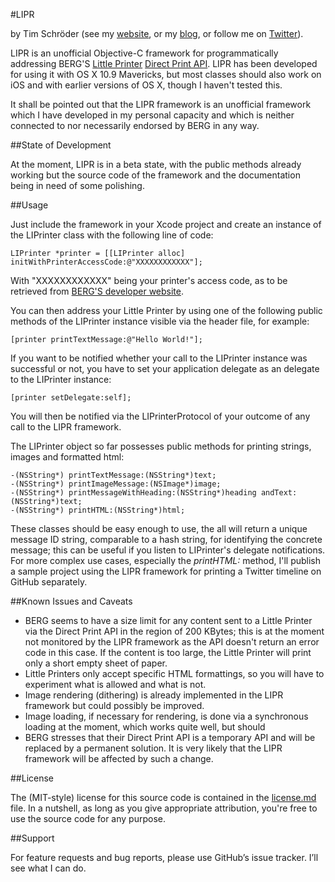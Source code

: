 #LIPR

by Tim Schröder (see my [website](http://www.timschroeder.net), or my [blog](http://blog.timschroeder.net/), or follow me on [Twitter](http://www.twitter.com/timschroedernet)).

LIPR is an unofficial Objective-C framework for programmatically addressing BERG'S [Little Printer](http://bergcloud.com/littleprinter/) [Direct Print API](http://remote.bergcloud.com/developers/littleprinter/direct_print_codes). LIPR has been developed for using it with OS X 10.9 Mavericks, but most classes should also work on iOS and with earlier versions of OS X, though I haven't tested this. 

It shall be pointed out that the LIPR framework is an unofficial framework   which I have developed in my personal capacity and which is neither connected to nor necessarily endorsed by BERG in any way.

##State of Development

At the moment, LIPR is in a beta state, with the public methods already working but the source code of the framework and the documentation being in need of some polishing. 

##Usage

Just include the framework in your Xcode project and create an instance of the LIPrinter class with the following line of code:

	LIPrinter *printer = [[LIPrinter alloc] initWithPrinterAccessCode:@"XXXXXXXXXXXX"];
	
With "XXXXXXXXXXXX" being your printer's access code, as to be retrieved from [BERG'S developer website](http://remote.bergcloud.com/developers/littleprinter/direct_print_codes). 

You can then address your Little Printer by using one of the following public methods of the LIPrinter instance visible via the header file, for example:

	[printer printTextMessage:@"Hello World!"];

If you want to be notified whether your call to the LIPrinter instance was successful or not, you have to set your application delegate as an delegate to the LIPrinter instance:

	[printer setDelegate:self];
	
You will then be notified via the LIPrinterProtocol of your outcome of any call to the LIPR framework.

The LIPrinter object so far possesses public methods for printing strings, images and formatted html:

	-(NSString*) printTextMessage:(NSString*)text;
	-(NSString*) printImageMessage:(NSImage*)image;
	-(NSString*) printMessageWithHeading:(NSString*)heading andText:(NSString*)text;
	-(NSString*) printHTML:(NSString*)html;

These classes should be easy enough to use, the all will return a unique message ID string, comparable to a hash string, for identifying the concrete message; this can be useful if you listen to LIPrinter's delegate notifications. For more complex use cases, especially the *printHTML:* method, I'll publish a sample project using the LIPR framework for printing a Twitter timeline on GitHub separately.

##Known Issues and Caveats

* BERG seems to have a size limit for any content sent to a Little Printer via the Direct Print API in the region of 200 KBytes; this is at the moment not monitored by the LIPR framework as the API doesn't return an error code in this case. If the content is too large, the Little Printer will print only a short empty sheet of paper.
* Little Printers only accept specific HTML formattings, so you will have to experiment what is allowed and what is not.
* Image rendering (dithering) is already implemented in the LIPR framework but could possibly be improved.
* Image loading, if necessary for rendering, is done via a synchronous loading at the moment, which works quite well, but should
* BERG stresses that their Direct Print API is a temporary API and will be replaced by a permanent solution. It is very likely that the LIPR framework will be affected by such a change. 

##License

The (MIT-style) license for this source code is contained in the [license.md](https://github.com/timschroedernet/LIPR/blob/master/LICENSE.md) file. In a nutshell, as long as you give appropriate attribution, you're free to use the source code for any purpose.

##Support

For feature requests and bug reports, please use GitHub’s issue tracker. I’ll see what I can do. 